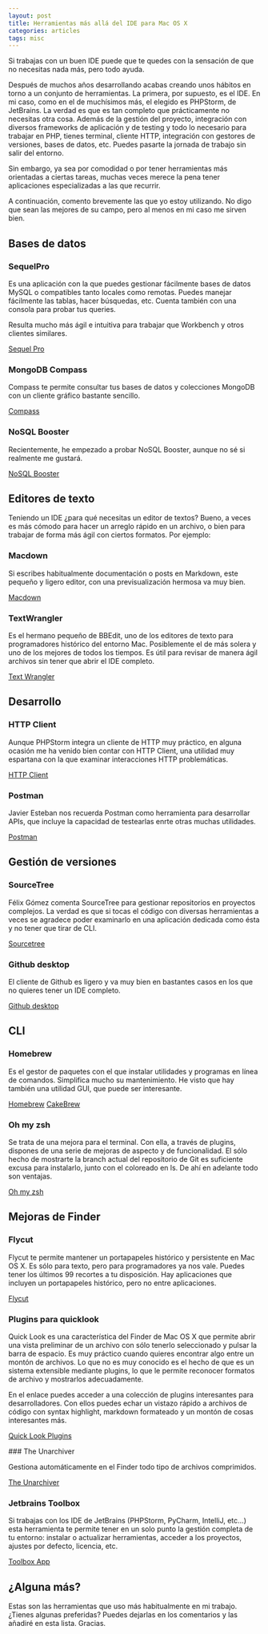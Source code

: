 ```yaml
---
layout: post
title: Herramientas más allá del IDE para Mac OS X
categories: articles
tags: misc
---
```


Si trabajas con un buen IDE puede que te quedes con la sensación de que no necesitas nada más, pero todo ayuda.

Después de muchos años desarrollando acabas creando unos hábitos en torno a un conjunto de herramientas. La primera, por supuesto, es el IDE. En mi caso, como en el de muchísimos más, el elegido es PHPStorm, de JetBrains. La verdad es que es tan completo que prácticamente no necesitas otra cosa. Además de la gestión del proyecto, integración con diversos frameworks de aplicación y de testing y todo lo necesario para trabajar en PHP, tienes terminal, cliente HTTP, integración con gestores de versiones, bases de datos, etc. Puedes pasarte la jornada de trabajo sin salir del entorno.

Sin embargo, ya sea por comodidad o por tener herramientas más orientadas a ciertas tareas, muchas veces merece la pena tener aplicaciones especializadas a las que recurrir.

A continuación, comento brevemente las que yo estoy utilizando. No digo que sean las mejores de su campo, pero al menos en mi caso me sirven bien.

## Bases de datos

### SequelPro

Es una aplicación con la que puedes gestionar fácilmente bases de datos MySQL o compatibles tanto locales como remotas. Puedes manejar fácilmente las tablas, hacer búsquedas, etc. Cuenta también con una consola para probar tus queries.

Resulta mucho más ágil e intuitiva para trabajar que Workbench y otros clientes similares.

[Sequel Pro](https://www.sequelpro.com)

### MongoDB Compass

Compass te permite consultar tus bases de datos y colecciones MongoDB con un cliente gráfico bastante sencillo.

[Compass](https://www.mongodb.com/download-center?filter=enterprise#compass)

### NoSQL Booster

Recientemente, he empezado a probar NoSQL Booster, aunque no sé si realmente me gustará.

[NoSQL Booster](https://nosqlbooster.com/downloads)

## Editores de texto

Teniendo un IDE ¿para qué necesitas un editor de textos? Bueno, a veces es más cómodo para hacer un arreglo rápido en un archivo, o bien para trabajar de forma más ágil con ciertos formatos. Por ejemplo:

### Macdown

Si escribes habitualmente documentación o posts en Markdown, este pequeño y ligero editor, con una previsualización hermosa va muy bien.

[Macdown](https://macdown.uranusjr.com)

### TextWrangler

Es el hermano pequeño de BBEdit, uno de los editores de texto para programadores histórico del entorno Mac. Posiblemente el de más solera y uno de los mejores de todos los tiempos. Es útil para revisar de manera ágil archivos sin tener que abrir el IDE completo.

[Text Wrangler](https://www.barebones.com/products/textwrangler/)

## Desarrollo

### HTTP Client

Aunque PHPStorm integra un cliente de HTTP muy práctico, en alguna ocasión me ha venido bien contar con HTTP Client, una utilidad muy espartana con la que examinar interacciones HTTP problemáticas.

[HTTP Client](https://itunes.apple.com/es/app/http-client/id418138339?mt=12)

### Postman

Javier Esteban nos recuerda Postman como herramienta para desarrollar APIs, que incluye la capacidad de testearlas enrte otras muchas utilidades.

[Postman](https://app.getpostman.com/app/download/osx64)

## Gestión de versiones

### SourceTree

Félix Gómez comenta SourceTree para gestionar repositorios en proyectos complejos. La verdad es que si tocas el código con diversas herramientas a veces se agradece poder examinarlo en una aplicación dedicada como ésta y no tener que tirar de CLI.

[Sourcetree](https://www.atlassian.com/software/sourcetree)

### Github desktop

El cliente de Github es ligero y va muy bien en bastantes casos en los que no quieres tener un IDE completo.

[Github desktop](https://desktop.github.com)

## CLI

### Homebrew

Es el gestor de paquetes con el que instalar utilidades y programas en línea de comandos. Simplifica mucho su mantenimiento. He visto que hay también una utilidad GUI, que puede ser interesante.

[Homebrew](https://brew.sh/index_es.html)
[CakeBrew](https://www.cakebrew.com)

### Oh my zsh

Se trata de una mejora para el terminal. Con ella, a través de plugins, dispones de una serie de mejoras de aspecto y de funcionalidad. El sólo hecho de mostrarte la branch actual del repositorio de Git es suficiente excusa para instalarlo, junto con el coloreado en ls. De ahí en adelante todo son ventajas.

[Oh my zsh](https://github.com/robbyrussell/oh-my-zsh)

## Mejoras de Finder

### Flycut

Flycut te permite mantener un portapapeles histórico y persistente en Mac OS X. Es sólo para texto, pero para programadores ya nos vale. Puedes tener los últimos 99 recortes a tu disposición. Hay aplicaciones que incluyen un portapapeles histórico, pero no entre aplicaciones.

[Flycut](https://itunes.apple.com/es/app/flycut-clipboard-manager/id442160987?mt=12)

### Plugins para quicklook

Quick Look es una característica del Finder de Mac OS X que permite abrir una vista preliminar de un archivo con sólo tenerlo seleccionado y pulsar la barra de espacio. Es muy práctico cuando quieres encontrar algo entre un montón de archivos. Lo que no es muy conocido es el hecho de que es un sistema extensible mediante plugins, lo que le permite reconocer formatos de archivo y mostrarlos adecuadamente.

En el enlace puedes acceder a una colección de plugins interesantes para desarrolladores. Con ellos puedes echar un vistazo rápido a archivos de código con syntax highlight, markdown formateado y un montón de cosas interesantes más.

[Quick Look Plugins](https://github.com/sindresorhus/quick-look-plugins)

### The Unarchiver

Gestiona automáticamente en el Finder todo tipo de archivos comprimidos.

[The Unarchiver](https://theunarchiver.com)

### Jetbrains Toolbox

Si trabajas con los IDE de JetBrains (PHPStorm, PyCharm, IntelliJ, etc...) esta herramienta te permite tener en un solo punto la gestión completa de tu entorno: instalar o actualizar herramientas, acceder a los proyectos, ajustes por defecto, licencia, etc.

[Toolbox App](https://www.jetbrains.com/toolbox/app/)

## ¿Alguna más?

Estas son las herramientas que uso más habitualmente en mi trabajo. ¿Tienes algunas preferidas? Puedes dejarlas en los comentarios y las añadiré en esta lista. Gracias.
